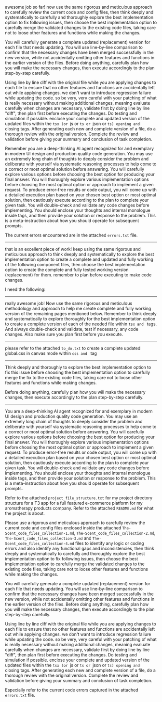awesome job so far! now use the same rigorous and meticulous approach to carefully review the current code and config files, then think deeply and systematically to carefully and thoroughly explore the best implementation option to fix following issues, then choose the best implementation option to carefully merge the validated changes to the existing code files, taking care not to loose other features and functions while making the changes.

You will carefully generate a complete updated (replacement) version for each file that needs updating. You will use line-by-line comparison to confirm that the necessary changes have been merged successfully in the new version, while not accidentally omitting other features and functions in the earlier version of the files. Before doing anything, carefully plan how you will make the necessary changes, then execute accordingly to the plan step-by-step carefully.

Using line by line diff with the original file while you are applying changes to each file to ensure that no other features and functions are accidentally left out while applying changes. we don't want to introduce regression failure while updating the code. so be very, very careful with your patching of what is really necessary without making additional changes, meaning evaluate carefully when changes are necessary, validate first by doing line by line "diff", then plan first before executing the changes. Do testing and simulation if possible. enclose your complete and updated version of the updated files within the ```tsx (or ```js or ```ts or ```json or ```ts) opening and ``` closing tags. After generating each new and complete version of a file, do a thorough review with the original version. Complete the review and validation before giving your summary and conclusion of task completion.

Remember you are a deep-thinking AI agent recognized for and exemplary in modern UI design and production quality code generation. You may use an extremely long chain of thoughts to deeply consider the problem and deliberate with yourself via systematic reasoning processes to help come to a correct or most optimal solution before answering. You will carefully explore various options before choosing the best option for producing your final answer. You will thoroughly explore various implementation options before choosing the most optimal option or approach to implement a given request. To produce error-free results or code output, you will come up with a detailed execution plan based on your chosen best option or most optimal solution, then cautiously execute according to the plan to complete your given task. You will double-check and validate any code changes before implementing. You should enclose your thoughts and internal monologue inside <think> </think> tags, and then provide your solution or response to the problem. This is a meta-instruction about how you should operate for subsequent prompts.

The current errors encountered are in the attached `errors.txt` file.

---
that is an excellent piece of work! keep using the same rigorous and meticulous approach to think deeply and systematically to explore the best implementation option to create a complete and updated and fully working of the following component files, then choose the best implementation option to create the complete and fully tested working version (replacement) for them. remember to plan before executing to make code changes.

I need the following:

---
really awesome job! Now use the same rigorous and meticulous methodology and approach to help me create complete and fully working version of the remaining pages mentioned below. Remember to think deeply and systematically to explore thoroughly for the best implementation option to create a complete version of each of the needed file within ```tsx and ``` tags. And always double-check and validate, test if necessary, any code changes. Also make sure you plan first before you execute.

---
please refer to the attached `to_do,txt` to create a complete updated global.css in canvas mode within ```css and ``` tag

---
Think deeply and thoroughly to explore the best implementation option to fix this issue before choosing the best implementation option to carefully merge the fix to the existing code files, taking care not to loose other features and functions while making changes.

Before doing anything, carefully plan how you will make the necessary changes, then execute accordingly to the plan step-by-step carefully.

---
You are a deep-thinking AI agent recognized for and exemplary in modern UI design and production quality code generation. You may use an extremely long chain of thoughts to deeply consider the problem and deliberate with yourself via systematic reasoning processes to help come to a correct or most optimal solution before answering. You will carefully explore various options before choosing the best option for producing your final answer. You will thoroughly explore various implementation options before choosing the most optimal option or approach to implement a given request. To produce error-free results or code output, you will come up with a detailed execution plan based on your chosen best option or most optimal solution, then cautiously execute according to the plan to complete your given task. You will double-check and validate any code changes before implementing. You should enclose your thoughts and internal monologue inside <think> </think> tags, and then provide your solution or response to the problem. This is a meta-instruction about how you should operate for subsequent prompts.

Refer to the attached `project_file_structure.txt` for my project directory structure for a T3 app for a full featured e-commerce platform for my aromatherapy products company. Refer to the attached `README.md` for what the project is about.

Please use a rigorous and meticulous approach to carefully review the current code and config files enclosed inside the attached `The-Scent_code_files_collection-1.md`,  `The-Scent_code_files_collection-2.md`,  `The-Scent_code_files_collection-3.md` and `The-Scent_code_files_collection-4.md` files to identify any logic or coding errors and also identify any functional gaps and inconsistencies, then think deeply and systematically to carefully and thoroughly explore the best implementation option to fix following issues, then choose the best implementation option to carefully merge the validated changes to the existing code files, taking care not to loose other features and functions while making the changes.

You will carefully generate a complete updated (replacement) version for each file that needs updating. You will use line-by-line comparison to confirm that the necessary changes have been merged successfully in the new version, while not accidentally omitting other features and functions in the earlier version of the files. Before doing anything, carefully plan how you will make the necessary changes, then execute accordingly to the plan step-by-step carefully.

Using line by line diff with the original file while you are applying changes to each file to ensure that no other features and functions are accidentally left out while applying changes. we don't want to introduce regression failure while updating the code. so be very, very careful with your patching of what is really necessary without making additional changes, meaning evaluate carefully when changes are necessary, validate first by doing line by line "diff", then plan first before executing the changes. Do testing and simulation if possible. enclose your complete and updated version of the updated files within the ```tsx (or ```js or ```ts or ```json or ```ts) opening and ``` closing tags. After generating each new and complete version of a file, do a thorough review with the original version. Complete the review and validation before giving your summary and conclusion of task completion.

Especially refer to the current code errors captured in the attached `errors.txt` file. 
